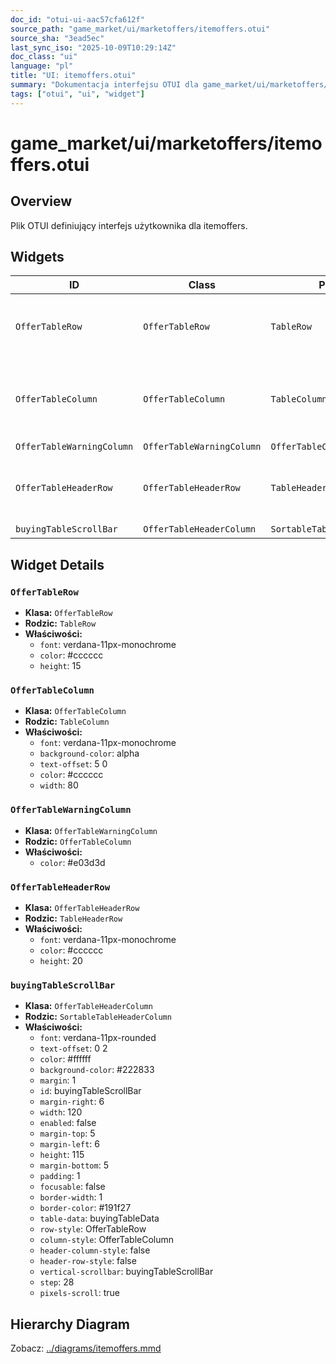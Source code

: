 ```yaml
---
doc_id: "otui-ui-aac57cfa612f"
source_path: "game_market/ui/marketoffers/itemoffers.otui"
source_sha: "3ead5ec"
last_sync_iso: "2025-10-09T10:29:14Z"
doc_class: "ui"
language: "pl"
title: "UI: itemoffers.otui"
summary: "Dokumentacja interfejsu OTUI dla game_market/ui/marketoffers/itemoffers.otui"
tags: ["otui", "ui", "widget"]
---
```


# game_market/ui/marketoffers/itemoffers.otui

## Overview

Plik OTUI definiujący interfejs użytkownika dla itemoffers.

## Widgets

| ID | Class | Parent | Key Properties |
|----|-------|--------|----------------|
| `OfferTableRow` | `OfferTableRow` | `TableRow` | font=verdana-11px-monochrome, color=#cccccc, height=15 |
| `OfferTableColumn` | `OfferTableColumn` | `TableColumn` | font=verdana-11px-monochrome, background-color=alpha, text-offset=5 0 |
| `OfferTableWarningColumn` | `OfferTableWarningColumn` | `OfferTableColumn` | color=#e03d3d |
| `OfferTableHeaderRow` | `OfferTableHeaderRow` | `TableHeaderRow` | font=verdana-11px-monochrome, color=#cccccc, height=20 |
| `buyingTableScrollBar` | `OfferTableHeaderColumn` | `SortableTableHeaderColumn` | enabled=false |

## Widget Details

### `OfferTableRow`

- **Klasa:** `OfferTableRow`
- **Rodzic:** `TableRow`
- **Właściwości:**
  - `font`: verdana-11px-monochrome
  - `color`: #cccccc
  - `height`: 15

### `OfferTableColumn`

- **Klasa:** `OfferTableColumn`
- **Rodzic:** `TableColumn`
- **Właściwości:**
  - `font`: verdana-11px-monochrome
  - `background-color`: alpha
  - `text-offset`: 5 0
  - `color`: #cccccc
  - `width`: 80

### `OfferTableWarningColumn`

- **Klasa:** `OfferTableWarningColumn`
- **Rodzic:** `OfferTableColumn`
- **Właściwości:**
  - `color`: #e03d3d

### `OfferTableHeaderRow`

- **Klasa:** `OfferTableHeaderRow`
- **Rodzic:** `TableHeaderRow`
- **Właściwości:**
  - `font`: verdana-11px-monochrome
  - `color`: #cccccc
  - `height`: 20

### `buyingTableScrollBar`

- **Klasa:** `OfferTableHeaderColumn`
- **Rodzic:** `SortableTableHeaderColumn`
- **Właściwości:**
  - `font`: verdana-11px-rounded
  - `text-offset`: 0 2
  - `color`: #ffffff
  - `background-color`: #222833
  - `margin`: 1
  - `id`: buyingTableScrollBar
  - `margin-right`: 6
  - `width`: 120
  - `enabled`: false
  - `margin-top`: 5
  - `margin-left`: 6
  - `height`: 115
  - `margin-bottom`: 5
  - `padding`: 1
  - `focusable`: false
  - `border-width`: 1
  - `border-color`: #191f27
  - `table-data`: buyingTableData
  - `row-style`: OfferTableRow
  - `column-style`: OfferTableColumn
  - `header-column-style`: false
  - `header-row-style`: false
  - `vertical-scrollbar`: buyingTableScrollBar
  - `step`: 28
  - `pixels-scroll`: true

## Hierarchy Diagram

Zobacz: [../diagrams/itemoffers.mmd](../diagrams/itemoffers.mmd)
